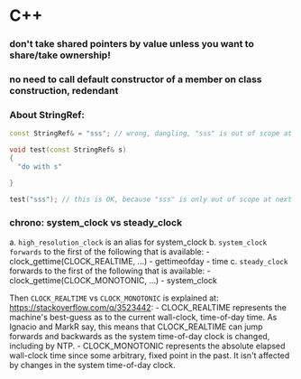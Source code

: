 
# C++
### don't take shared pointers by value unless you want to share/take ownership!

### no need to call default constructor of a member on class construction, redendant 

### About StringRef:
  ```C++
  const StringRef& = "sss"; // wrong, dangling, "sss" is out of scope at end of this line
  
  void test(const StringRef& s)
  {
    "do with s"

  }

  test("sss"); // this is OK, because "sss" is only out of scope at next line, so everything happens inside `test` is OK
  ```
### chrono: system_clock vs steady_clock
  a. `high_resolution_clock` is an alias for system_clock
  b. `system_clock forwards` to the first of the following that is available:
      - clock_gettime(CLOCK_REALTIME, ...)
      - gettimeofday
      - time
  c. `steady_clock` forwards to the first of the following that is available:
      - clock_gettime(CLOCK_MONOTONIC, ...)
      - system_clock
  
  Then `CLOCK_REALTIME` vs `CLOCK_MONOTONIC` is explained at: https://stackoverflow.com/q/3523442:
      - CLOCK_REALTIME represents the machine's best-guess as to the current wall-clock, time-of-day time. As Ignacio and MarkR say, this means that CLOCK_REALTIME can jump forwards and backwards as the system time-of-day clock is changed, including by NTP.
      - CLOCK_MONOTONIC represents the absolute elapsed wall-clock time since some arbitrary, fixed point in the past. It isn't affected by changes in the system time-of-day clock.
